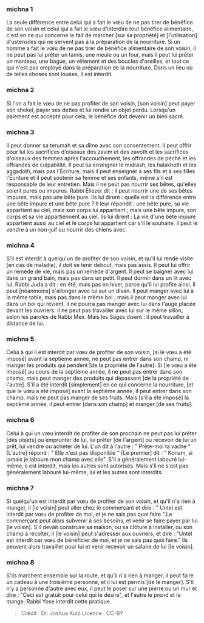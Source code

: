 
### michna 1
La seule différence entre celui qui a fait le vœu de ne pas tirer de bénéfice de son voisin et celui qui a fait le vœu d'interdire tout bénéfice alimentaire, c'est en ce qui concerne le fait de marcher [sur sa propriété] et [l'utilisation] d'ustensiles qui ne servent pas à la préparation de la nourriture. Si un homme a fait le vœu de ne pas tirer de bénéfice alimentaire de son voisin, il ne peut pas lui prêter un tamis, une meule ou un four, mais il peut lui prêter un manteau, une bague, un vêtement et des boucles d'oreilles, et tout ce qui n'est pas employé dans la préparation de la nourriture. Dans un lieu où de telles choses sont louées, il est interdit.

### michna 2
Si l'on a fait le vœu de ne pas profiter de son voisin, [son voisin] peut payer son shekel, payer ses dettes et lui rendre un objet perdu. Lorsqu'un paiement est accepté pour cela, le bénéfice doit devenir un bien sacré.

### michna 3
Il peut donner sa terumah et sa dîme avec son consentement. Il peut offrir pour lui les sacrifices d'oiseaux des zavim et des zavoth et les sacrifices d'oiseaux des femmes après l'accouchement, les offrandes de péché et les offrandes de culpabilité. Il peut lui enseigner le midrash, les halakhoth et les aggadoth, mais pas l'Écriture, mais il peut enseigner à ses fils et à ses filles l'Écriture et il peut soutenir sa femme et ses enfants, même s'il est responsable de leur entretien. Mais il ne peut pas nourrir ses bêtes, qu'elles soient pures ou impures. Rabbi Eliezer dit : il peut nourrir une de ses bêtes impures, mais pas une bête pure. Ils lui dirent : quelle est la différence entre une bête impure et une bête pure ? Il leur répondit : une bête pure, sa vie appartient au ciel, mais son corps lui appartient ; mais une bête impure, son corps et sa vie appartiennent au ciel. Ils lui dirent : La vie d'une bête impure appartient aussi au ciel et le corps lui appartient car s'il le souhaite, il peut le vendre à un non-juif ou nourrir des chiens avec.

### michna 4
S'il est interdit à quelqu'un de profiter de son voisin, et qu'il lui rende visite [en cas de maladie], il doit se tenir debout, mais pas assis. Il peut lui offrir un remède de vie, mais pas un remède d'argent. Il peut se baigner avec lui dans un grand bain, mais pas dans un petit. Il peut dormir dans un lit avec lui. Rabbi Juda a dit : en été, mais pas en hiver, parce qu'il lui profite ainsi. Il peut [néanmoins] s'allonger avec lui sur un divan. Il peut manger avec lui à la même table, mais pas dans le même bol ; mais il peut manger avec lui dans un bol qui revient. Il ne pourra pas manger avec lui dans l'auge placée devant les ouvriers. Il ne peut pas travailler avec lui sur le même sillon, selon les paroles de Rabbi Meir. Mais les Sages disent : il peut travailler à distance de lui.

### michna 5
Celui à qui il est interdit par vœu de profiter de son voisin, [si le vœu a été imposé] avant la septième année, ne peut pas entrer dans son champ, ni manger les produits qui pendent [de la propriété de l'autre]. Si [le vœu a été imposé] au cours de la septième année, il ne peut pas entrer dans son champ, mais peut manger des produits qui dépassent [de la propriété de l'autre]. S'il a été interdit [simplement] en ce qui concerne la nourriture, [et que le vœu a été imposé] avant la septième année, il peut entrer dans son champ, mais ne peut pas manger de ses fruits. Mais [s'il a été imposé] la septième année, il peut entrer [dans son champ] et manger [de ses fruits].

### michna 6
Celui à qui un vœu interdit de profiter de son prochain ne peut pas lui prêter [des objets] ou emprunter de lui, lui prêter [de l'argent] ou recevoir de lui un prêt, lui vendre ou acheter de lui. L'un dit à l'autre : " Prête-moi ta vache " [L'autre] répond : " Elle n'est pas disponible " [Le premier] dit : " Konam, si jamais je laboure mon champ avec elle". S'il a généralement labouré lui-même, il est interdit, mais les autres sont autorisés. Mais s'il ne s'est pas généralement labouré lui-même, lui et les autres sont interdits.

### michna 7
Si quelqu'un est interdit par vœu de profiter de son voisin, et qu'il n'a rien à manger, il [le voisin] peut aller chez le commerçant et dire : " Untel est interdit par vœu de profiter de moi, et je ne sais pas quoi faire ".Le commerçant peut alors subvenir à ses besoins, et venir se faire payer par lui [le voisin]. S'il devait construire sa maison, ou sa clôture à installer, ou son champ à récolter, il [le voisin] peut s'adresser aux ouvriers, et dire : "Untel est interdit par vœu de bénéficier de moi, et je ne sais pas quoi faire." Ils peuvent alors travailler pour lui et venir recevoir un salaire de lui [le voisin].

### michna 8
S'ils marchent ensemble sur la route, et qu'il n'a rien à manger, il peut faire un cadeau à une troisième personne, et il lui est permis [de le manger]. S'il n'y a personne d'autre avec eux, il peut le poser sur une pierre ou un mur et dire : "Ceci est gratuit pour celui qui le désire", et l'autre le prend et le mange. Rabbi Yose interdit cette pratique.

>Crédit : Dr. Joshua Kulp
>Licence : CC-BY